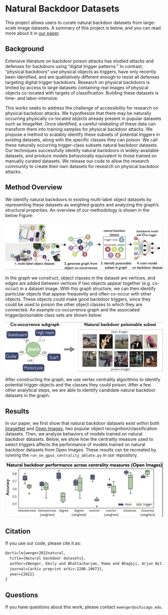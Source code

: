 # Natural Backdoor Datasets

This project allows users to curate natural backdoor datasets from large-scale image datasets. A summary of this project is below, and you can read more about it in [our paper](https://arxiv.org/pdf/2206.10673.pdf).

## Background

Extensive literature on backdoor poison attacks has studied attacks and defenses for backdoors using “digital trigger patterns.” In contrast, “physical backdoors” use physical objects as triggers, have only recently been identified, and are qualitatively different enough to resist all defenses targeting digital trigger backdoors. Research on physical backdoors is limited by access to large datasets containing real images of physical
objects co-located with targets of classification. Building these datasets is time- and labor-intensive.

This works seeks to address the challenge of accessibility for research on physical backdoor attacks. We hypothesize that there may be naturally occurring physically co-located objects already present in popular datasets such as ImageNet. Once identified, a careful relabeling of these data can transform them into training samples for physical backdoor attacks. We propose a method to scalably identify these subsets of potential triggers in existing datasets, along with the specific classes they can poison.
We call these naturally occurring trigger-class subsets natural backdoor datasets. Our techniques successfully identify natural backdoors in widely-available datasets, and produce models behaviorally equivalent to those trained on manually curated datasets. We release our code to allow the research community to create their own datasets for research on physical backdoor attacks.

## Method Overview
We identify natural backdoors in existing multi-label object datasets by representing these datasets as weighted graphs and analyzing the graph’s structural properties. An overview of our methodology is shown in the below Figure: 

![Image](/assets/imgs/method.png)

In the graph we construct, object classes in the dataset are vertices, and edges are added between vertices if two objects appear together (e.g. co-occur) in a dataset image. With this graph structure, we can then identify particular objects that appear frequently and often co-occur with other objects. These objects could make good backdoor triggers, since they could be used to poison the other object classes to which they are connected. An example co-occurrence graph and the associated trigger/poisonable class sets are shown below: 

![Image](/assets/imgs/example.png)

After constructing the graph, we use vertex centrality algorithms to identify potential trigger objects and the classes they could poison. After a few other analytical steps, we are able to identify candidate natural backdoor datasets in the graph.

## Results

In our paper, we first show that natural backdoor datasets exist within both [ImageNet](https://www.image-net.org/) and [Open Images](https://storage.googleapis.com/openimages/web/index.html), two popular object recognition/classification datasets. Then, we analyze behaviors of models trained on natural backdoor datasets. Below, we show how the centrality measure used to select triggers affects the performance of models trained on natural backdoor datasets from Open Images. These results can be recreated by running the `run_on_gpus_centrality_ablate.py` in our repository. 

![Image](/assets/imgs/results.png)




## Citation

If you use our code, please cite it as:

```markdown
@article{wenger2022natural,
  title={Natural backdoor datasets},
  author={Wenger, Emily and Bhattacharjee, Roma and Bhagoji, Arjun Nitin and Passananti, Josephine and Andere, Emilio and Zheng, Haitao and Zhao, Ben Y},
  journal={arXiv preprint arXiv:2206.10673},
  year={2022}
}

```

## Questions 

If you have questions about this work, please contact `ewenger@uchicago.edu`.


